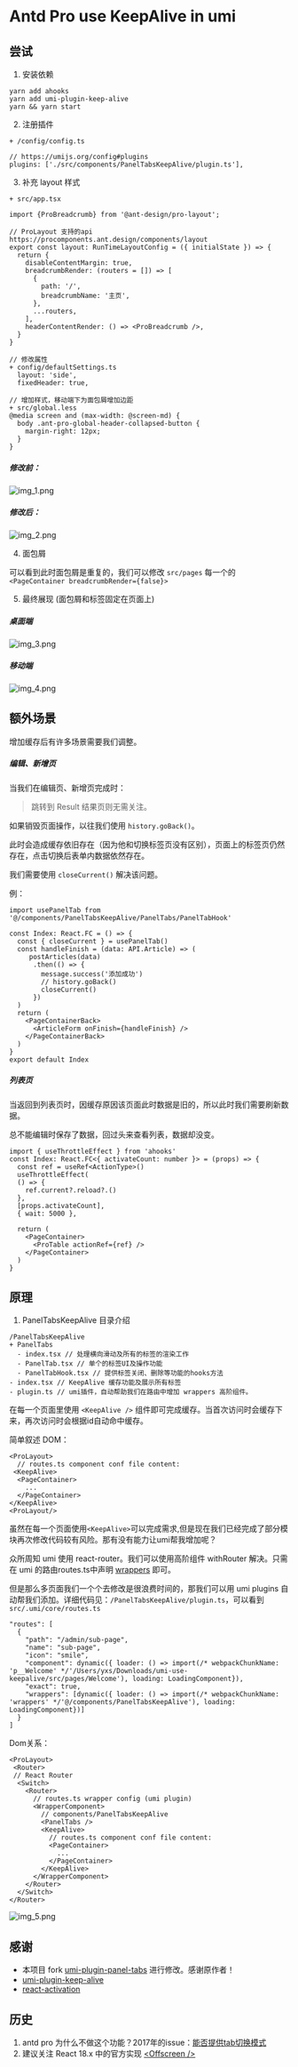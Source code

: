 # Antd Pro use KeepAlive in umi

## 尝试
1. 安装依赖
```base
yarn add ahooks
yarn add umi-plugin-keep-alive
yarn && yarn start
```

2. 注册插件
```base
+ /config/config.ts

// https://umijs.org/config#plugins
plugins: ['./src/components/PanelTabsKeepAlive/plugin.ts'],
```

3. 补充 layout 样式
```base
+ src/app.tsx 

import {ProBreadcrumb} from '@ant-design/pro-layout';

// ProLayout 支持的api https://procomponents.ant.design/components/layout
export const layout: RunTimeLayoutConfig = ({ initialState }) => {
  return {
    disableContentMargin: true,
    breadcrumbRender: (routers = []) => [
      {
        path: '/',
        breadcrumbName: '主页',
      },
      ...routers,
    ],
    headerContentRender: () => <ProBreadcrumb />,
  }
}

// 修改属性
+ config/defaultSettings.ts
  layout: 'side',
  fixedHeader: true,
  
// 增加样式，移动端下为面包屑增加边距
+ src/global.less
@media screen and (max-width: @screen-md) {
  body .ant-pro-global-header-collapsed-button {
    margin-right: 12px;
  }
}
```

##### 修改前：
![img_1.png](./img_1.png)

##### 修改后：

![img_2.png](./img_2.png)

4. 面包屑

可以看到此时面包屑是重复的，我们可以修改 `src/pages` 每一个的 `<PageContainer breadcrumbRender={false}>`


5. 最终展现 (面包屑和标签固定在页面上)

##### 桌面端
 ![img_3.png](./img_3.png)

##### 移动端
![img_4.png](./img_4.png)


## 额外场景
增加缓存后有许多场景需要我们调整。

##### 编辑、新增页
当我们在编辑页、新增页完成时：

> 跳转到 Result 结果页则无需关注。

如果销毁页面操作，以往我们使用 `history.goBack()`。

此时会造成缓存依旧存在（因为他和切换标签页没有区别），页面上的标签页仍然存在，点击切换后表单内数据依然存在。

我们需要使用 `closeCurrent()` 解决该问题。

例：
```base
import usePanelTab from '@/components/PanelTabsKeepAlive/PanelTabs/PanelTabHook'

const Index: React.FC = () => {
  const { closeCurrent } = usePanelTab()
  const handleFinish = (data: API.Article) => (
     postArticles(data)
      .then(() => {
        message.success('添加成功')
        // history.goBack()
        closeCurrent()
      })
  )
  return (
    <PageContainerBack>
      <ArticleForm onFinish={handleFinish} />
    </PageContainerBack>
  )
}
export default Index

```


##### 列表页

当返回到列表页时，因缓存原因该页面此时数据是旧的，所以此时我们需要刷新数据。

总不能编辑时保存了数据，回过头来查看列表，数据却没变。

```base
import { useThrottleEffect } from 'ahooks'
const Index: React.FC<{ activateCount: number }> = (props) => {
  const ref = useRef<ActionType>()
  useThrottleEffect(
  () => {
    ref.current?.reload?.()
  },
  [props.activateCount],
  { wait: 5000 },
  
  return (
    <PageContainer>
      <ProTable actionRef={ref} />
    </PageContainer>
  )
}
```


## 原理

1. PanelTabsKeepAlive 目录介绍
```base
/PanelTabsKeepAlive
+ PanelTabs
  - index.tsx // 处理横向滑动及所有的标签的渲染工作
  - PanelTab.tsx // 单个的标签UI及操作功能
  - PanelTabHook.tsx // 提供标签关闭、删除等功能的hooks方法
- index.tsx // KeepAlive 缓存功能及展示所有标签
- plugin.ts // umi插件，自动帮助我们在路由中增加 wrappers 高阶组件。
```

在每一个页面里使用 `<KeepAlive />` 组件即可完成缓存。当首次访问时会缓存下来，再次访问时会根据id自动命中缓存。

简单叙述 DOM：
```base
<ProLayout>
  // routes.ts component conf file content:
 <KeepAlive>
  <PageContainer>
    ...
  </PageContainer>
</KeepAlive>
<ProLayout/>
```

虽然在每一个页面使用`<KeepAlive>`可以完成需求,但是现在我们已经完成了部分模块再次修改代码较有风险。那有没有能力让umi帮我增加呢？ 

众所周知 umi 使用 react-router。我们可以使用高阶组件 withRouter 解决。只需在 umi 的路由routes.ts中声明 [wrappers](https://umijs.org/docs/routing#wrappers) 即可。

但是那么多页面我们一个个去修改是很浪费时间的，那我们可以用 umi plugins 自动帮我们添加。详细代码见：`/PanelTabsKeepAlive/plugin.ts`，可以看到 `src/.umi/core/routes.ts`
```base
"routes": [
  {
    "path": "/admin/sub-page",
    "name": "sub-page",
    "icon": "smile",
    "component": dynamic({ loader: () => import(/* webpackChunkName: 'p__Welcome' */'/Users/yxs/Downloads/umi-use-keepalive/src/pages/Welcome'), loading: LoadingComponent}),
    "exact": true,
    "wrappers": [dynamic({ loader: () => import(/* webpackChunkName: 'wrappers' */'@/components/PanelTabsKeepAlive'), loading: LoadingComponent})]
  }
]
```

Dom关系：
```base
<ProLayout>
 <Router>
 // React Router 
  <Switch>
    <Router>
      // routes.ts wrapper config (umi plugin)
      <WrapperComponent>
        // components/PanelTabsKeepAlive
        <PanelTabs />
        <KeepAlive>
          // routes.ts component conf file content:
          <PageContainer>
            ...
          </PageContainer>
        </KeepAlive>
      </WrapperComponent>
    </Router>
  </Switch>
</Router>  
```

![img_5.png](./img_5.png)

## 感谢

- 本项目 fork [umi-plugin-panel-tabs](https://github.com/fangzhengjin/umi-plugin-panel-tabs) 进行修改。感谢原作者！
- [umi-plugin-keep-alive](https://github.com/alitajs/umi-plugin-keep-alive)
- [react-activation](https://github.com/CJY0208/react-activation)

## 历史

1. antd pro 为什么不做这个功能？2017年的issue：[能否提供tab切换模式](https://github.com/ant-design/ant-design-pro/issues/220)
2. 建议关注 React 18.x 中的官方实现 [<Offscreen /\>](https://github.com/reactwg/react-18/discussions/19)
